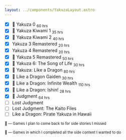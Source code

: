 ```yaml
---
layout: ../components/YakuzaLayout.astro
---
```

- [x] 👑 Yakuza 0 <sub>60 hrs</sub>
- [x] 👑 Yakuza Kiwami 1 <sub>35 hrs</sub>
- [x] 👑 Yakuza Kiwami 2 <sub>40 hrs</sub>
- [x] Yakuza 3 Remastered <sub>20 hrs</sub>
- [x] Yakuza 4 Remastered <sub>20 hrs</sub>
- [x] 🔎 Yakuza 5 Remastered <sub>50 hrs</sub>
- [x] 🔎 Yakuza 6: The Song of Life <sub>30 hrs</sub>
- [x] 👑 Yakuza: Like a Dragon <sub>80 hrs</sub>
- [x] 👑 Like a Dragon Gaiden <sub>30 hrs</sub>
- [x] 🔎 Like a Dragon: Infinite Wealth <sub>110 hrs</sub>
- [x] 🔎 Like a Dragon: Ishin! <sub>28 hrs</sub>
- [x] 👑 Judgment <sub>64 hrs</sub>
- [ ] Lost Judgment
- [ ] Lost Judgment: The Kaito Files
- [ ] Like a Dragon: Pirate Yakuza in Hawaii

<sub>🔎 — Games I plan to come back to for side stories I missed</sub>

<sub>👑 — Games in which I completed all the side content I wanted to do</sub>
